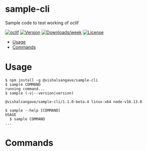 sample-cli
==========

Sample code to test working of oclif

[![oclif](https://img.shields.io/badge/cli-oclif-brightgreen.svg)](https://oclif.io)
[![Version](https://img.shields.io/npm/v/sample-cli.svg)](https://npmjs.org/package/sample-cli)
[![Downloads/week](https://img.shields.io/npm/dw/sample-cli.svg)](https://npmjs.org/package/sample-cli)
[![License](https://img.shields.io/npm/l/sample-cli.svg)](https://github.com/vishalsangave/sample-cli/blob/master/package.json)

<!-- toc -->
* [Usage](#usage)
* [Commands](#commands)
<!-- tocstop -->
# Usage
<!-- usage -->
```sh-session
$ npm install -g @vishalsangave/sample-cli
$ sample COMMAND
running command...
$ sample (-v|--version|version)

@vishalsangave/sample-cli/1.1.0-beta.4 linux-x64 node-v16.13.0

$ sample --help [COMMAND]
USAGE
  $ sample COMMAND
...
```
<!-- usagestop -->
# Commands
<!-- commands -->

<!-- commandsstop -->
